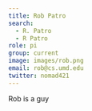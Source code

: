 ```yaml
---
title: Rob Patro
search:
  - R. Patro
  - R Patro
role: pi
group: current
image: images/rob.png
email: rob@cs.umd.edu
twitter: nomad421
---
```


Rob is a guy
